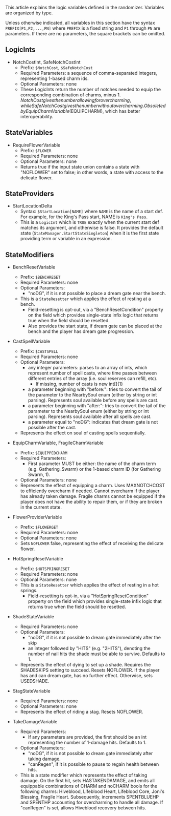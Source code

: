 This article explains the logic variables defined in the randomizer. Variables are organized by type.

Unless otherwise indicated, all variables in this section have the syntax `PREFIX[P1,P2,...,PN]` where `PREFIX` is a fixed string and `P1` through `PN` are parameters. If there are no parameters, the square brackets can be omitted.

## LogicInts

- NotchCostInt, SafeNotchCostInt
  - Prefix: `$NotchCost`, `$SafeNotchCost`
  - Required Parameters: a sequence of comma-separated integers, representing 1-based charm ids.
  - Optional Parameters: none
  - These LogicInts return the number of notches needed to equip the corresponding combination of charms, minus 1. $NotchCost gives the number allowing for overcharming, while SafeNotchCost gives the number without overcharming. Obsoleted by EquipCharmVariable ($EQUIPCHARM), which has better interoperability.

## StateVariables

- RequireFlowerVariable
  - Prefix: `$FLOWER`
  - Required Parameters: none
  - Optional Parameters: none
  - Returns true if the input state union contains a state with "NOFLOWER" set to false; in other words, a state with access to the delicate flower.

## StateProviders

- StartLocationDelta
  - Syntax: `$StartLocation[NAME]` where `NAME` is the name of a start def. For example, for the King's Pass start, NAME is `King's Pass`.
  - This is a `LogicInt` which is `TRUE` exactly when the current start def matches its argument, and otherwise is false. It provides the default state (`StateManager.StartStateSingleton`) when it is the first state providing term or variable in an expression.

## StateModifiers

- BenchResetVariable
  - Prefix: `$BENCHRESET`
  - Required Parameters: none
  - Optional Parameters: 
    - "noDG", if it is not possible to place a dream gate near the bench.
  - This is a `StateResetter` which applies the effect of resting at a bench.
    - Field-resetting is opt-out, via a "BenchResetCondition" property on the field which provides single-state infix logic that returns true when the field should be resetted.
    - Also provides the start state, if dream gate can be placed at the bench and the player has dream gate progression.

- CastSpellVariable
  - Prefix: `$CASTSPELL`
  - Required Parameters: none
  - Optional Parameters:
    - any integer parameters: parses to an array of ints, which represent number of spell casts, where time passes between different entries of the array (i.e. soul reserves can refill, etc).
      - If missing, number of casts is new int[]{1}
    - a parameter beginning with "before:": tries to convert the tail of the parameter to the NearbySoul enum (either by string or int parsing). Represents soul available before any spells are cast.
    - a parameter beginning with "after:": tries to convert the tail of the parameter to the NearbySoul enum (either by string or int parsing). Represents soul available after all spells are cast.
    - a parameter equal to "noDG": indicates that dream gate is not possible after the cast.
  - Represents the effect on soul of casting spells sequentially.

- EquipCharmVariable, FragileCharmVariable
  - Prefix: `$EQUIPPEDCHARM`
  - Required Parameters:
    - First parameter MUST be either: the name of the charm term (e.g. Gathering_Swarm) or the 1-based charm ID (for Gathering Swarm, 1).
  - Optional Parameters: none
  - Represents the effect of equipping a charm. Uses MAXNOTCHCOST to efficiently overcharm if needed. Cannot overcharm if the player has already taken damage. Fragile charms cannot be equipped if the player does not have the ability to repair them, or if they are broken in the current state.

- FlowerProviderVariable
  - Prefix: `$FLOWERGET`
  - Required Parameters: none
  - Optional Parameters: none
  - Sets `NOFLOWER` false, representing the effect of receiving the delicate flower.

- HotSpringResetVariable
  - Prefix: `$HOTSPRINGRESET`
  - Required Parameters: none
  - Optional Parameters: none
  - This is a `StateResetter` which applies the effect of resting in a hot springs.
    - Field-resetting is opt-in, via a "HotSpringResetCondition" property on the field which provides single-state infix logic that returns true when the field should be resetted.

- ShadeStateVariable
  - Required Parameters: none
  - Optional Parameters:
    - "noDG", if it is not possible to dream gate immediately after the skip
    - an integer followed by "HITS" (e.g. "2HITS"), denoting the number of nail hits the shade must be able to survive. Defaults to 1.
  - Represents the effect of dying to set up a shade. Requires the SHADESKIPS setting to succeed. Resets NOFLOWER. If the player has and can dream gate, has no further effect. Otherwise, sets USEDSHADE.

- StagStateVariable
  - Required Parameters: none
  - Optional Parameters: none
  - Represents the effect of riding a stag. Resets NOFLOWER.

- TakeDamageVariable
  - Required Parameters:
    - If any parameters are provided, the first should be an int representing the number of 1-damage hits. Defaults to 1.
  - Optional Parameters:
    - "noDG", if it is not possible to dream gate immediately after taking damage.
    - "canRegen", if it is possible to pause to regain health between hits.
  - This is a state modifier which represents the effect of taking damage. On the first hit, sets HASTAKENDAMAGE, and emits all equippable combinations of CHARM and noCHARM bools for the following charms: Hiveblood, Lifeblood Heart, Lifeblood Core, Joni's Blessing, Fragile Heart. Subsequently, increments SPENTBLUEHP and SPENTHP accounting for overcharming to handle all damage. If "canRegen" is set, allows Hiveblood recovery between hits.
  